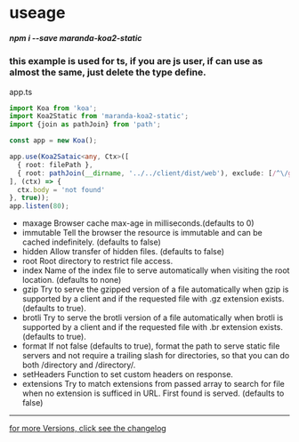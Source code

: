 # useage

##### npm i --save maranda-koa2-static

### this example is used for ts, if you are js user, if can use as almost the same, just delete the type define.

app.ts
```typescript
import Koa from 'koa';
import Koa2Static from 'maranda-koa2-static';
import {join as pathJoin} from 'path';

const app = new Koa();

app.use(Koa2Sataic<any, Ctx>([
  { root: filePath },
  { root: pathJoin(__dirname, '../../client/dist/web'), exclude: [/^\/graphql$/] }
], (ctx) => {
  ctx.body = 'not found'
}, true));
app.listen(80);
```

+ maxage Browser cache max-age in milliseconds.(defaults to 0)
+ immutable Tell the browser the resource is immutable and can be cached indefinitely. (defaults to false)
+ hidden Allow transfer of hidden files. (defaults to false)
+ root Root directory to restrict file access.
+ index Name of the index file to serve automatically when visiting the root location. (defaults to none)
+ gzip Try to serve the gzipped version of a file automatically when gzip is supported by a client and if the requested file with .gz extension exists. (defaults to true).
+ brotli Try to serve the brotli version of a file automatically when brotli is supported by a client and if the requested file with .br extension exists. (defaults to true).
+ format If not false (defaults to true), format the path to serve static file servers and not require a trailing slash for directories, so that you can do both /directory and /directory/.
+ setHeaders Function to set custom headers on response.
+ extensions Try to match extensions from passed array to search for file when no extension is sufficed in URL. First found is served. (defaults to false)
---

[for more Versions, click see the changelog](./CHANGELOG.MD)

